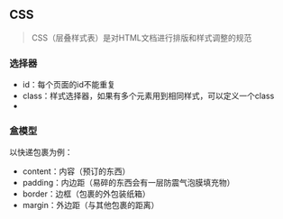## CSS
> CSS（层叠样式表）是对HTML文档进行排版和样式调整的规范

### 选择器
- id：每个页面的id不能重复
- class：样式选择器，如果有多个元素用到相同样式，可以定义一个class
- 

### 盒模型
以快递包裹为例：
- content：内容（预订的东西）
- padding：内边距（易碎的东西会有一层防震气泡膜填充物）
- border：边框（包裹的外包装纸箱）
- margin：外边距（与其他包裹的距离）

### 